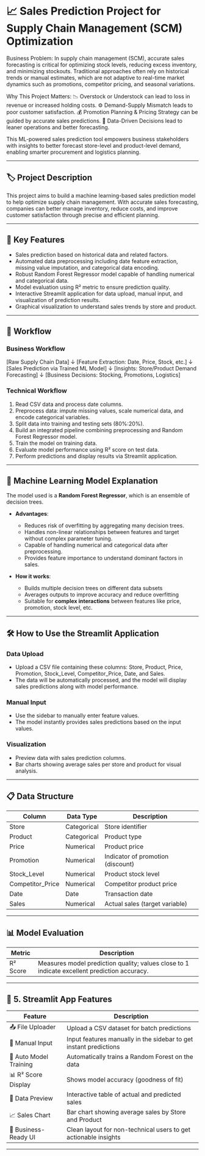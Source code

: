 # 📈 Sales Prediction Project for Supply Chain Management (SCM) Optimization

Business Problem:
In supply chain management (SCM), accurate sales forecasting is critical for optimizing stock levels, reducing excess inventory, and minimizing stockouts. Traditional approaches often rely on historical trends or manual estimates, which are not adaptive to real-time market dynamics such as promotions, competitor pricing, and seasonal variations.

Why This Project Matters:
📉 Overstock or Understock can lead to loss in revenue or increased holding costs.
⚙️ Demand-Supply Mismatch leads to poor customer satisfaction.
💰 Promotion Planning & Pricing Strategy can be guided by accurate sales predictions.
🎯 Data-Driven Decisions lead to leaner operations and better forecasting.

This ML-powered sales prediction tool empowers business stakeholders with insights to better forecast store-level and product-level demand, enabling smarter procurement and logistics planning.

---

## 🏷️ Project Description

This project aims to build a machine learning-based sales prediction model to help optimize supply chain management. With accurate sales forecasting, companies can better manage inventory, reduce costs, and improve customer satisfaction through precise and efficient planning.

---

## 🚀 Key Features

- Sales prediction based on historical data and related factors.
- Automated data preprocessing including date feature extraction, missing value imputation, and categorical data encoding.
- Robust Random Forest Regressor model capable of handling numerical and categorical data.
- Model evaluation using R² metric to ensure prediction quality.
- Interactive Streamlit application for data upload, manual input, and visualization of prediction results.
- Graphical visualization to understand sales trends by store and product.

---

## 🔄 Workflow

### Business Workflow
[Raw Supply Chain Data] 
      ↓
[Feature Extraction: Date, Price, Stock, etc.]
      ↓
[Sales Prediction via Trained ML Model]
      ↓
[Insights: Store/Product Demand Forecasting]
      ↓
[Business Decisions: Stocking, Promotions, Logistics]


### Technical Workflow
1. Read CSV data and process date columns.
2. Preprocess data: impute missing values, scale numerical data, and encode categorical variables.
3. Split data into training and testing sets (80%:20%).
4. Build an integrated pipeline combining preprocessing and Random Forest Regressor model.
5. Train the model on training data.
6. Evaluate model performance using R² score on test data.
7. Perform predictions and display results via Streamlit application.

---

## 🧠 Machine Learning Model Explanation

The model used is a **Random Forest Regressor**, which is an ensemble of decision trees.

- **Advantages**:
  - Reduces risk of overfitting by aggregating many decision trees.
  - Handles non-linear relationships between features and target without complex parameter tuning.
  - Capable of handling numerical and categorical data after preprocessing.
  - Provides feature importance to understand dominant factors in sales.

- **How it works**:
  - Builds multiple decision trees on different data subsets
  - Averages outputs to improve accuracy and reduce overfitting
  - Suitable for **complex interactions** between features like price, promotion, stock level, etc.

---

## 🛠️ How to Use the Streamlit Application

### Data Upload
- Upload a CSV file containing these columns: Store, Product, Price, Promotion, Stock_Level, Competitor_Price, Date, and Sales.
- The data will be automatically processed, and the model will display sales predictions along with model performance.

### Manual Input
- Use the sidebar to manually enter feature values.
- The model instantly provides sales predictions based on the input values.

### Visualization
- Preview data with sales prediction columns.
- Bar charts showing average sales per store and product for visual analysis.

---

## 📋 Data Structure

| Column            | Data Type   | Description                          |
|-------------------|-------------|------------------------------------|
| Store             | Categorical | Store identifier                   |
| Product           | Categorical | Product type                      |
| Price             | Numerical   | Product price                     |
| Promotion         | Numerical   | Indicator of promotion (discount) |
| Stock_Level       | Numerical   | Product stock level               |
| Competitor_Price  | Numerical   | Competitor product price          |
| Date              | Date        | Transaction date                  |
| Sales             | Numerical   | Actual sales (target variable)   |

---

## 📊 Model Evaluation

| Metric   | Description                                         |
|----------|---------------------------------------------------|
| R² Score | Measures model prediction quality; values close to 1 indicate excellent prediction accuracy. |

---

## 🧩 5. Streamlit App Features

| Feature               | Description                                                              |
|-----------------------|--------------------------------------------------------------------------|
| 📤 File Uploader       | Upload a CSV dataset for batch predictions                              |
| 🧾 Manual Input        | Input features manually in the sidebar to get instant predictions        |
| 🧠 Auto Model Training | Automatically trains a Random Forest on the data                         |
| 📊 R² Score Display    | Shows model accuracy (goodness of fit)                                   |
| 📄 Data Preview        | Interactive table of actual and predicted sales                          |
| 📈 Sales Chart         | Bar chart showing average sales by Store and Product                     |
| 💼 Business-Ready UI   | Clean layout for non-technical users to get actionable insights          |

---


